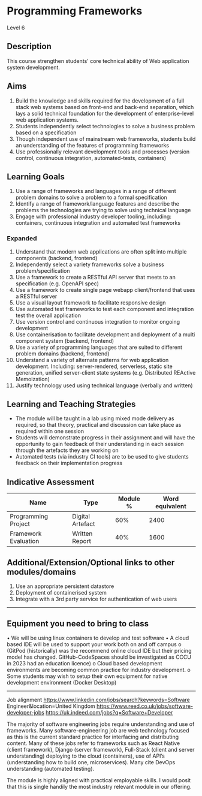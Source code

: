 Programming Frameworks
======================

Level 6

Description
-----------

This course strengthen students' core technical ability of Web application system development.


Aims
----

1.	Build the knowledge and skills required for the development of a full stack web systems based on front-end and back-end separation, which lays a solid technical foundation for the development of enterprise-level web application systems.
2.	Students independently select technologies to solve a business problem based on a specification
3.	Though independent use of mainstream web frameworks, students build an understanding of the features of programming frameworks
4.	Use professionally relevant development tools and processes (version control, continuous integration, automated-tests, containers)



Learning Goals
--------------

1. Use a range of frameworks and languages in a range of different problem domains to solve a problem to a formal specification
2. Identify a range of framework/language features and describe the problems the technologies are trying to solve using technical language
3. Engage with professional industry developer tooling, including: containers, continuous integration and automated test frameworks


### Expanded

1. Understand that modern web applications are often split into multiple components (backend, frontend)
2. Independently select a variety frameworks solve a business problem/specification
3. Use a framework to create a RESTful API server that meets to an specification (e.g. OpenAPI spec)
4. Use a framework to create single page webapp client/frontend that uses a RESTful server
5. Use a visual layout framework to facilitate responsive design
6. Use automated test frameworks to test each component and integration test the overall application
7. Use version control and continuous integration to monitor ongoing development
8. Use containerisation to facilitate development and deployment of a multi component system (backend, frontend)
9. Use a variety of programming languages that are suited to different problem domains (backend, frontend)
10. Understand a variety of alternate patterns for web application development. Including: server-rendered, serverless, static site generation, unified server-client state systems (e.g. Distributed REActive Memoization)
11. Justify technology used using technical language (verbally and written)


Learning and Teaching Strategies
--------------------------------

* The module will be taught in a lab using mixed mode delivery as required, so that theory, practical and discussion can take place as required within one session
* Students will demonstrate progress in their assignment and will have the opportunity to gain feedback of their understanding in each session through the artefacts they are working on
* Automated tests (via industry CI tools) are to be used to give students feedback on their implementation progress


Indicative Assessment 
---------------------

| Name | Type | Module % | Word equivalent |
|-|-|-|-|
| Programming Project | Digital Artefact | 60% | 2400 |
| Framework Evaluation | Written Report | 40% | 1600 |


Additional/Extension/Optional links to other modules/domains
---------------------------------------------------

1. Use an appropriate persistent datastore
2. Deployment of containerised system
3. Integrate with a 3rd party service for authentication of web users



---

## Equipment you need to bring to class
•	We will be using linux containers to develop and test software
•	A cloud based IDE will be used to support your work both on and off campus
    o	(GitPod (historically) was the recommend online cloud IDE but their pricing model has changed. GitHub-CodeSpaces should be investigated as CCCU in 2023 had an education licence)
    o	Cloud based development environments are becoming common practice for industry development. 
o	Some students may wish to setup their own equipment for native development environment (Docker Desktop)


---


Job alignment
https://www.linkedin.com/jobs/search?keywords=Software Engineer&location=United Kingdom
https://www.reed.co.uk/jobs/software-developer-jobs
https://uk.indeed.com/jobs?q=Software+Developer


The majority of software engineering jobs require understanding and use of frameworks. Many software-engineering job are web technology focused as this is the current standard practice for interfacing and distributing content. Many of these jobs refer to frameworks such as React Native (client framework), Django (server framework), Full-Stack (client and server understanding) deploying to the cloud (containers), use of API’s (understanding how to build one, microservices). Many cite DevOps understanding (automated testing).

The module is highly aligned with practical employable skills.
I would posit that this is single handily the most industry relevant module in our offering.
